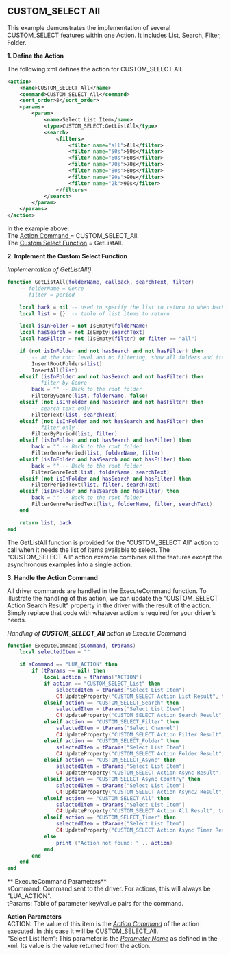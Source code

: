 ## CUSTOM\_SELECT All

This example demonstrates the implementation of several CUSTOM\_SELECT features within one Action. It includes List, Search, Filter, Folder.


**1. Define the Action**

The following xml defines the action for CUSTOM\_SELECT All.

```xml
<action>
    <name>CUSTOM_SELECT All</name>
    <command>CUSTOM_SELECT_All</command>
    <sort_order>8</sort_order>
    <params>
        <param>
            <name>Select List Item</name>
            <type>CUSTOM_SELECT:GetListAll</type>
            <search>
                <filters>
                    <filter name="all">All</filter>
                    <filter name="50s">50s</filter>
                    <filter name="60s">60s</filter>
                    <filter name="70s">70s</filter>
                    <filter name="80s">80s</filter>
                    <filter name="90s">90s</filter>
                    <filter name="2k">90s</filter>
                </filters>
            </search>
        </param>
    </params>
</action>
```

In the example above:  
The [Action Command ][1]= CUSTOM\_SELECT\_All.  
The [Custom Select Function][2] = GetListAll.


 **2. Implement the Custom Select Function**

_Implementation of GetListAll()_

```lua
function GetListAll(folderName, callback, searchText, filter)
    -- folderName = Genre
    -- filter = period

    local back = nil -- used to specify the list to return to when back button is selected.
    local list = {}  -- table of list items to return

    local isInFolder = not IsEmpty(folderName)
    local hasSearch = not IsEmpty(searchText)
    local hasFilter = not (IsEmpty(filter) or filter == "all")

    if (not isInFolder and not hasSearch and not hasFilter) then
        -- at the root level and no filtering, show all folders and items
        InsertRootFolders(list)
        InsertAll(list)
    elseif (isInFolder and not hasSearch and not hasFilter) then
        -- filter by Genre
        back = "" -- Back to the root folder
        FilterByGenre(list, folderName, false)
    elseif (not isInFolder and hasSearch and not hasFilter) then
        -- search text only
        FilterText(list, searchText)
    elseif (not isInFolder and not hasSearch and hasFilter) then
        -- filter only
        FilterByPeriod(list, filter)
    elseif (isInFolder and not hasSearch and hasFilter) then
        back = "" -- Back to the root folder
        FilterGenrePeriod(list, folderName, filter)
    elseif (isInFolder and hasSearch and not hasFilter) then
        back = "" -- Back to the root folder
        FilterGenreText(list, folderName, searchText)
    elseif (not isInFolder and hasSearch and hasFilter) then
        FilterPeriodText(list, filter, searchText)
    elseif (isInFolder and hasSearch and hasFilter) then
        back = "" -- Back to the root folder
        FilterGenrePeriodText(list, folderName, filter, searchText)
    end

    return list, back
end
```

The GetListAll function is provided for the "CUSTOM\_SELECT All" action to call when it needs the list of items available to select. The "CUSTOM\_SELECT All" action example combines all the features except the asynchronous examples into a single action.


**3. Handle the Action Command**

All driver commands are handled in the ExecuteCommand function. To illustrate the handling of this action, we can update the "CUSTOM\_SELECT Action Search Result" property in the driver with the result of the action. Simply replace that code with whatever action is required for your driver’s needs.

_Handling of **CUSTOM\_SELECT\_All** action in Execute Command_

```lua
function ExecuteCommand(sCommand, tParams)
    local selectedItem = ""

    if sCommand == "LUA_ACTION" then
        if (tParams ~= nil) then
            local action = tParams["ACTION"]
            if action == "CUSTOM_SELECT_List" then
                selectedItem = tParams["Select List Item"]
                C4:UpdateProperty("CUSTOM_SELECT Action List Result", tostring(selectedItem))
            elseif action == "CUSTOM_SELECT_Search" then
                selectedItem = tParams["Select List Item"]
                C4:UpdateProperty("CUSTOM_SELECT Action Search Result", tostring(selectedItem))
            elseif action == "CUSTOM_SELECT_Filter" then
                selectedItem = tParams["Select Channel"]
                C4:UpdateProperty("CUSTOM_SELECT Action Filter Result", tostring(selectedItem))
            elseif action == "CUSTOM_SELECT_Folder" then
                selectedItem = tParams["Select List Item"]
                C4:UpdateProperty("CUSTOM_SELECT Action Folder Result", tostring(selectedItem))
            elseif action == "CUSTOM_SELECT_Async" then
                selectedItem = tParams["Select List Item"]
                C4:UpdateProperty("CUSTOM_SELECT Action Async Result", tostring(selectedItem))
            elseif action == "CUSTOM_SELECT_Async_Country" then
                selectedItem = tParams["Select List Item"]
                C4:UpdateProperty("CUSTOM_SELECT Action Async2 Result", tostring(selectedItem))
            elseif action == "CUSTOM_SELECT_All" then
                selectedItem = tParams["Select List Item"]
                C4:UpdateProperty("CUSTOM_SELECT Action All Result", tostring(selectedItem))
            elseif action == "CUSTOM_SELECT_Timer" then
                selectedItem = tParams["Select List Item"]
                C4:UpdateProperty("CUSTOM_SELECT Action Async Timer Result", tostring(selectedItem))
            else
                print ("Action not found: " .. action)
            end
        end
    end
end
```


** ExecuteCommand Parameters**  
sCommand: Command sent to the driver. For actions, this will always be "LUA\_ACTION".  
tParams: Table of parameter key/value pairs for the command.

**Action Parameters**  
ACTION: The value of this item is the *[Action Command][3]* of the action executed. In this case it will be CUSTOM\_SELECT\_All.  
"Select List Item”: This parameter is the *[Parameter Name][4]* as defined in the xml. Its value is the value returned from the action.






[1]:	https://legendary-disco-58bce7a4.pages.github.io/#custom-select-implementation-common-directories-action-configuration-options
[2]:	https://legendary-disco-58bce7a4.pages.github.io/#custom-select-implementation-common-directories-custom-select-function
[3]:	https://legendary-disco-58bce7a4.pages.github.io/#custom-select-implementation-common-directories-action-configuration-options
[4]:	https://legendary-disco-58bce7a4.pages.github.io/#custom-select-implementation-common-directories-action-configuration-options